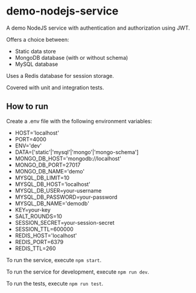 # demo-nodejs-service

A demo NodeJS service with authentication and authorization using JWT.

Offers a choice between:

* Static data store
* MongoDB database (with or without schema)
* MySQL database

Uses a Redis database for session storage.

Covered with unit and integration tests.

## How to run

Create a .env file with the following environment variables:

* HOST='localhost'
* PORT=4000
* ENV='dev'
* DATA=['static'|'mysql'|'mongo'|'mongo-schema']
* MONGO_DB_HOST='mongodb://localhost'
* MONGO_DB_PORT=27017
* MONGO_DB_NAME='demo'
* MYSQL_DB_LIMIT=10
* MYSQL_DB_HOST='localhost'
* MYSQL_DB_USER=your-username
* MYSQL_DB_PASSWORD=your-password
* MYSQL_DB_NAME='demodb'
* KEY=your-key
* SALT_ROUNDS=10
* SESSION_SECRET=your-session-secret
* SESSION_TTL=600000
* REDIS_HOST='localhost'
* REDIS_PORT=6379
* REDIS_TTL=260
  
 To run the service, execute `npm start`.
 
 To run the service for development, execute `npm run dev`.
 
 To run the tests, execute `npm run test`.
